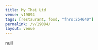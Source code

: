 ```yaml
---
title: My Thai Ltd
venue: v19094
tags: [restaurant, food, "fhrs:254640"]
permalink: /v/19094/
layout: venue
---
```

null